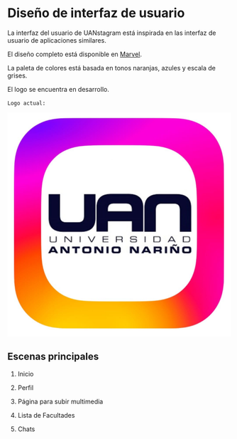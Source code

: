 # Diseño de interfaz de usuario

La interfaz del usuario de UANstagram está inspirada en las interfaz de usuario de aplicaciones similares.

El diseño completo está disponible en [Marvel](). 

La paleta de colores está basada en tonos naranjas, azules y escala de grises.

El logo se encuentra en desarrollo.

    Logo actual:

![LogoVer1](images/LogoUANstagram.jpg)

## Escenas principales
1. Inicio

2. Perfil

3. Página para subir multimedia

4. Lista de Facultades

5. Chats